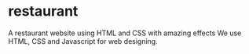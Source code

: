 # restaurant
A restaurant website using HTML and CSS with amazing effects We use HTML, CSS and  Javascript for web designing.
